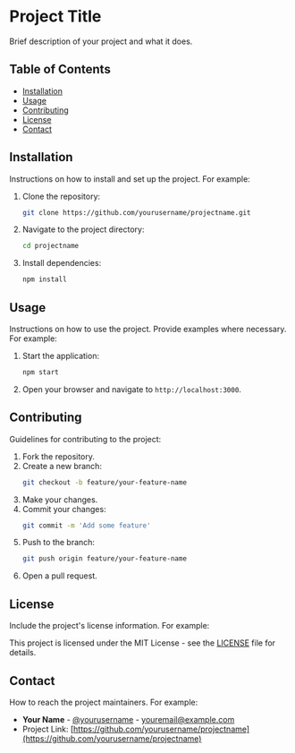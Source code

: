 # Project Title

Brief description of your project and what it does.

## Table of Contents

- [Installation](#installation)
- [Usage](#usage)
- [Contributing](#contributing)
- [License](#license)
- [Contact](#contact)

## Installation

Instructions on how to install and set up the project. For example:

1. Clone the repository:
    ```bash
    git clone https://github.com/yourusername/projectname.git
    ```
2. Navigate to the project directory:
    ```bash
    cd projectname
    ```
3. Install dependencies:
    ```bash
    npm install
    ```

## Usage

Instructions on how to use the project. Provide examples where necessary. For example:

1. Start the application:
    ```bash
    npm start
    ```
2. Open your browser and navigate to `http://localhost:3000`.

## Contributing

Guidelines for contributing to the project:

1. Fork the repository.
2. Create a new branch:
    ```bash
    git checkout -b feature/your-feature-name
    ```
3. Make your changes.
4. Commit your changes:
    ```bash
    git commit -m 'Add some feature'
    ```
5. Push to the branch:
    ```bash
    git push origin feature/your-feature-name
    ```
6. Open a pull request.

## License

Include the project's license information. For example:

This project is licensed under the MIT License - see the [LICENSE](LICENSE) file for details.

## Contact

How to reach the project maintainers. For example:

- **Your Name** - [@yourusername](https://twitter.com/yourusername) - youremail@example.com
- Project Link: [https://github.com/yourusername/projectname](https://github.com/yourusername/projectname)
